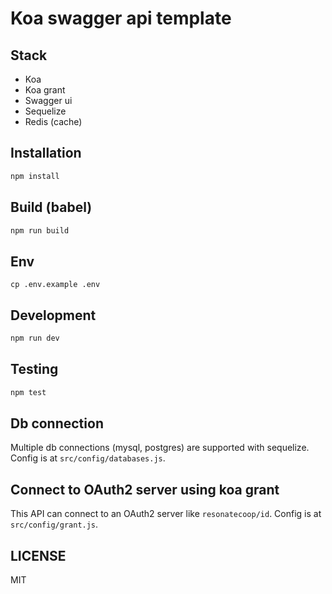 # Koa swagger api template

## Stack

- Koa
- Koa grant
- Swagger ui
- Sequelize
- Redis (cache)

## Installation

```sh
npm install
```

## Build (babel)

```sh
npm run build
```

## Env

```
cp .env.example .env
```

## Development

```sh
npm run dev
```

## Testing

```sh
npm test
```

## Db connection

Multiple db connections (mysql, postgres) are supported with sequelize.
Config is at `src/config/databases.js`.

## Connect to OAuth2 server using koa grant

This API can connect to an OAuth2 server like `resonatecoop/id`.
Config is at `src/config/grant.js`.


## LICENSE

MIT
